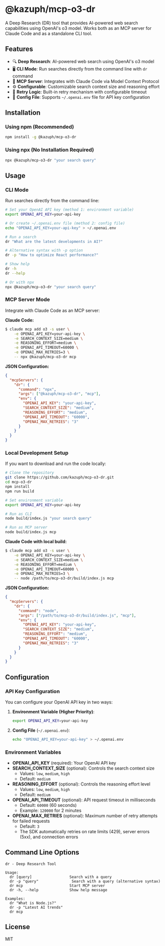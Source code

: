 # @kazuph/mcp-o3-dr

A Deep Research (DR) tool that provides AI-powered web search capabilities using OpenAI's o3 model. Works both as an MCP server for Claude Code and as a standalone CLI tool.

## Features

- 🔍 **Deep Research**: AI-powered web search using OpenAI's o3 model
- 🖥️ **CLI Mode**: Run searches directly from the command line with `dr` command
- 🔌 **MCP Server**: Integrates with Claude Code via Model Context Protocol
- ⚙️ **Configurable**: Customizable search context size and reasoning effort
- 🔄 **Retry Logic**: Built-in retry mechanism with configurable timeout
- 📁 **Config File**: Supports `~/.openai.env` file for API key configuration

## Installation

### Using npm (Recommended)

```bash
npm install -g @kazuph/mcp-o3-dr
```

### Using npx (No Installation Required)

```bash
npx @kazuph/mcp-o3-dr "your search query"
```

## Usage

### CLI Mode

Run searches directly from the command line:

```bash
# Set your OpenAI API key (method 1: environment variable)
export OPENAI_API_KEY=your-api-key

# Or create ~/.openai.env file (method 2: config file)
echo "OPENAI_API_KEY=your-api-key" > ~/.openai.env

# Run a search
dr "What are the latest developments in AI?"

# Alternative syntax with -p option
dr -p "How to optimize React performance?"

# Show help
dr -h
dr --help

# Or with npx
npx @kazuph/mcp-o3-dr "your search query"
```

### MCP Server Mode

Integrate with Claude Code as an MCP server:

**Claude Code:**

```bash
$ claude mcp add o3 -s user \
	-e OPENAI_API_KEY=your-api-key \
	-e SEARCH_CONTEXT_SIZE=medium \
	-e REASONING_EFFORT=medium \
	-e OPENAI_API_TIMEOUT=60000 \
	-e OPENAI_MAX_RETRIES=3 \
	-- npx @kazuph/mcp-o3-dr mcp
```

**JSON Configuration:**

```json
{
  "mcpServers": {
    "dr": {
      "command": "npx",
      "args": ["@kazuph/mcp-o3-dr", "mcp"],
      "env": {
        "OPENAI_API_KEY": "your-api-key",
        "SEARCH_CONTEXT_SIZE": "medium",
        "REASONING_EFFORT": "medium",
        "OPENAI_API_TIMEOUT": "60000",
        "OPENAI_MAX_RETRIES": "3"
      }
    }
  }
}
```

### Local Development Setup

If you want to download and run the code locally:

```bash
# Clone the repository
git clone https://github.com/kazuph/mcp-o3-dr.git
cd mcp-o3-dr
npm install
npm run build

# Set environment variable
export OPENAI_API_KEY=your-api-key

# Run as CLI
node build/index.js "your search query"

# Run as MCP server
node build/index.js mcp
```

**Claude Code with local build:**

```bash
$ claude mcp add o3 -s user \
	-e OPENAI_API_KEY=your-api-key \
	-e SEARCH_CONTEXT_SIZE=medium \
	-e REASONING_EFFORT=medium \
	-e OPENAI_API_TIMEOUT=60000 \
	-e OPENAI_MAX_RETRIES=3 \
	-- node /path/to/mcp-o3-dr/build/index.js mcp
```

**JSON Configuration:**

```json
{
  "mcpServers": {
    "dr": {
      "command": "node",
      "args": ["/path/to/mcp-o3-dr/build/index.js", "mcp"],
      "env": {
        "OPENAI_API_KEY": "your-api-key",
        "SEARCH_CONTEXT_SIZE": "medium",
        "REASONING_EFFORT": "medium",
        "OPENAI_API_TIMEOUT": "60000",
        "OPENAI_MAX_RETRIES": "3"
      }
    }
  }
}
```

## Configuration

### API Key Configuration

You can configure your OpenAI API key in two ways:

1. **Environment Variable (Higher Priority)**:
   ```bash
   export OPENAI_API_KEY=your-api-key
   ```

2. **Config File** (`~/.openai.env`):
   ```bash
   echo "OPENAI_API_KEY=your-api-key" > ~/.openai.env
   ```

### Environment Variables

- **OPENAI_API_KEY** (required): Your OpenAI API key
- **SEARCH_CONTEXT_SIZE** (optional): Controls the search context size
  - Values: `low`, `medium`, `high`
  - Default: `medium`
- **REASONING_EFFORT** (optional): Controls the reasoning effort level
  - Values: `low`, `medium`, `high`
  - Default: `medium`
- **OPENAI_API_TIMEOUT** (optional): API request timeout in milliseconds
  - Default: `60000` (60 seconds)
  - Example: `120000` for 2 minutes
- **OPENAI_MAX_RETRIES** (optional): Maximum number of retry attempts for failed requests
  - Default: `3`
  - The SDK automatically retries on rate limits (429), server errors (5xx), and connection errors

## Command Line Options

```
dr - Deep Research Tool

Usage:
  dr [query]                 Search with a query
  dr -p "query"               Search with a query (alternative syntax)
  dr mcp                     Start MCP server
  dr -h, --help              Show help message

Examples:
  dr "What is Node.js?"
  dr -p "Latest AI trends"
  dr mcp
```

## License

MIT